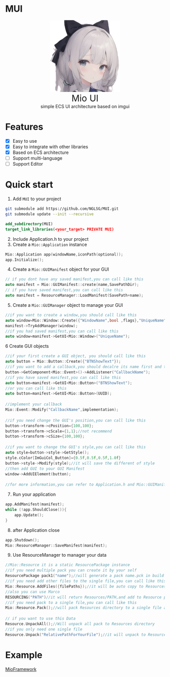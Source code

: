 # MUI

<div style="text-align: center;">
    <img src="Img/img.png" alt="Mio UI">
</div>

<div style="text-align: center; font-size: 28px;">Mio UI</div>
<div style="text-align: center;"> simple ECS UI architecture based on imgui</div>

# Features

- [x] Easy to use
- [x] Easy to integrate with other libraries
- [x] Based on ECS architecture
- [ ] Support multi-language
- [ ] Support Editor

# Quick start

1. Add `MUI` to your project

```bash
git submodule add https://github.com/NGLSG/MUI.git
git submodule update --init --recursive
```

```cmake
add_subdirectory(MUI)
target_link_libraries(<your_target> PRIVATE MUI)
```

2. Include Application.h to your project
3. Create a `Mio::Application` instance

```c++
Mio::Application app(windowName,iconPath(optional));
app.Initialize(); 
```

4. Create a `Mio::GUIManifest` object for your GUI

```c++
// if you dont have any saved manifest,you can call like this
auto manifest = Mio::GUIManifest::create(name,SavePathDir);
// if you have saved manifest,you can call like this
auto manifest = ResourceManager::LoadManifest(SavePath+name);
```

5. Create a `Mio::GUIManager` object to manage your GUI

```c++
//if you want to create a window,you should call like this
auto window=Mio::Window::Create({"WindowName",bool ,flags},"UniqueName")
manifest->TryAddManager(window);
//if you had saved manifest,you can call like this
auto window=manifest->GetUI<Mio::Window>("UniqueName");
```

6 Create GUI objects

```c++
//if your first create a GUI object, you should call like this
auto button = Mio::Button::Create({"BTNShowText"});
//if you want to add a callback,you should decalre its name first and then implement it
button->GetComponent<Mio::Event>()->AddListener("CallbackName");
//if you have saved manifest,you can call like this
auto button=manifest->GetUI<Mio::Button>("BTNShowText");
//or you can call like this
auto button=manifest->GetUI<Mio::Button>(UUID);

//implement your callback
Mio::Event::Modify("CallbackName",implementation);

//if you need change the GUI's position,you can call like this
button->transform->cPosition={100,100};
button->transform->cScale={1,1};//not recommend
button->transform->cSize={100,100};

//if you want to change the GUI's style,you can call like this
auto style=button->style->GetStyle();
style.cColor[ImGuiCol_Button]={0.5f,0.5f,0.5f,1.0f}
button->style->Modify(style);//it will save the different of style
//then add GUI to your GUI Manifest
window->AddUIElement(button);

//for more information,you can refer to Application.h and Mio::GUIManifest.h
```

7. Run your application

```c++
app.AddManifest(manifest);
while (!app.ShouldClose()){
    app.Update();
}   
```

8. after Application close

```c++
app.Shutdown();
Mio::ResourceManager::SaveManifest(manifest);
```

9. Use ResourceManager to manager your data

```c++
//Mio::Resource it is a static ResourcePackage instance
//if you need multiple pack you can create it by your self
ResourcePackage pack1("name");//will generate a pack name.pck in build directory when you pack it
//if you need add other files to the single file,you can call like this
Mio::Resource.AddFiles({filePaths});//it will be auto copy to Resources directory
//also you can use Marco
RESOURCING("PATH")//it will return Resources/PATH,and add to Resource pack
//if you need pack to a single file,you can call like this
Mio::Resource.Pack();//will pack Resources directory to a single file and output to build/Resources.pck

// if you want to use this Data
Resource.UnpackAll();//Will unpack all pack to Resources directory
//if you only need one single file
Resource.Unpack("RelativePathForYourFile");//it will unpack to Resources directory with the same name
```
# Example
[MioFramework](https://github.com/NGLSG/MioFramework)